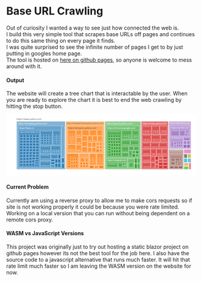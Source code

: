 # Base URL Crawling	
Out of curiosity I wanted a way to see just how connected the web is. 	
I build this very simple tool that scrapes base URLs off pages and continues to do this same thing on every page it finds. 	
I was quite surprised to see the infinite number of pages I get to by just putting in googles home page. 	
The tool is hosted on [here on github pages](http://baseurlscrape.tk/), so anyone is welcome to mess around with it.

#### Output

The website will create a tree chart that is interactable by the user. When you are ready to explore the chart it is best to end the web crawling by hitting the stop button.

![Image of Results](Results.png)


#### Current Problem
Currently am using a reverse proxy to allow me to make cors requests so if site is not working properly it could be because you were rate limited. Working on a local version that you can run without being dependent on a remote cors proxy.

#### WASM vs JavaScript Versions
This project was originally just to try out hosting a static blazor project on github pages however its not the best tool for the job here. I also have the source code to a javascript alternative that runs much faster. It will hit that rate limit much faster so I am leaving the WASM version on the website for now.